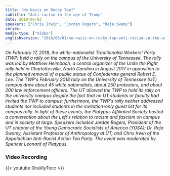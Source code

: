 ```yaml
---
title: "No Nazis on Rocky Top?"
subtitle: "Anti-racism in the age of Trump"
date: 2018-06-03
speakers: ["Chris Irwin", "Jordan Rogers", "Raja Swamy"]
series:
media-type: ["Video"]
englishversion: "2018/06/01/no-nazis-on-rocky-top-anti-racism-in-the-age-of-trump/"
---
```


_On February 17, 2018, the white-nationalist Traditionalist Workers' Party (TWP) held a rally on the campus of the University of Tennessee. The rally was led by Matthew Heimbach, a central organizer of the Unite the Right rally held in Charlottesville, North Carolina in August 2017 in opposition to the planned removal of a public statue of Confederate general Robert E. Lee. The TWP's February 2018 rally on the University of Tennessee (UT) campus drew about 45 white nationalists, about 250 protesters, and about 200 law enforcement officers. The UT allowed the TWP to hold its rally on the university campus despite the fact that no UT students or faculty had invited the TWP to campus; furthermore, the TWP's rally neither addressed students nor included students in the invitation-only guest list for its campus rally. In light of these events, the Platypus Affiliated Society hosted a conversation about the Left's relation to racism and fascism on campus and in society at large. Speakers included Jordan Rogers, President of the UT chapter of the Young Democratic Socialists of America (YDSA); Dr. Raja Swamy, Assistant Professor of Anthropology at UT; and Chris Irwin of the Appalachian Anti-Racist Action Tea Party. The event was moderated by Spencer Leonard of Platypus._

### Video Recording

{{< youtube 0IraVlyTocc >}}
